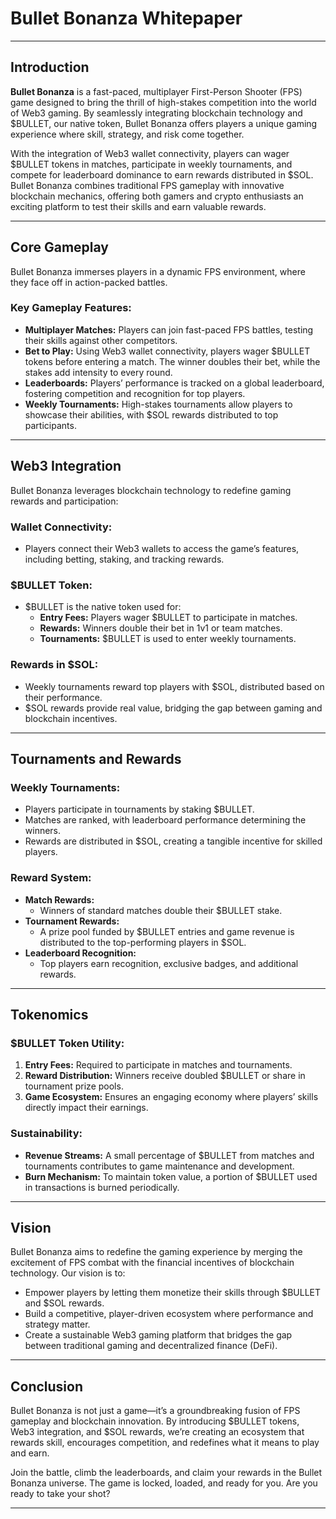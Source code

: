 
# **Bullet Bonanza Whitepaper**

---

## **Introduction**

**Bullet Bonanza** is a fast-paced, multiplayer First-Person Shooter (FPS) game designed to bring the thrill of high-stakes competition into the world of Web3 gaming. By seamlessly integrating blockchain technology and $BULLET, our native token, Bullet Bonanza offers players a unique gaming experience where skill, strategy, and risk come together.

With the integration of Web3 wallet connectivity, players can wager $BULLET tokens in matches, participate in weekly tournaments, and compete for leaderboard dominance to earn rewards distributed in $SOL. Bullet Bonanza combines traditional FPS gameplay with innovative blockchain mechanics, offering both gamers and crypto enthusiasts an exciting platform to test their skills and earn valuable rewards.

---

## **Core Gameplay**

Bullet Bonanza immerses players in a dynamic FPS environment, where they face off in action-packed battles. 

### **Key Gameplay Features:**
- **Multiplayer Matches:** Players can join fast-paced FPS battles, testing their skills against other competitors.
- **Bet to Play:** Using Web3 wallet connectivity, players wager $BULLET tokens before entering a match. The winner doubles their bet, while the stakes add intensity to every round.
- **Leaderboards:** Players’ performance is tracked on a global leaderboard, fostering competition and recognition for top players.
- **Weekly Tournaments:** High-stakes tournaments allow players to showcase their abilities, with $SOL rewards distributed to top participants.

---

## **Web3 Integration**

Bullet Bonanza leverages blockchain technology to redefine gaming rewards and participation:

### **Wallet Connectivity:**
- Players connect their Web3 wallets to access the game’s features, including betting, staking, and tracking rewards.

### **$BULLET Token:**
- $BULLET is the native token used for:
  - **Entry Fees:** Players wager $BULLET to participate in matches.
  - **Rewards:** Winners double their bet in 1v1 or team matches.
  - **Tournaments:** $BULLET is used to enter weekly tournaments.

### **Rewards in $SOL:**
- Weekly tournaments reward top players with $SOL, distributed based on their performance.
- $SOL rewards provide real value, bridging the gap between gaming and blockchain incentives.

---

## **Tournaments and Rewards**

### **Weekly Tournaments:**
- Players participate in tournaments by staking $BULLET.
- Matches are ranked, with leaderboard performance determining the winners.
- Rewards are distributed in $SOL, creating a tangible incentive for skilled players.

### **Reward System:**
- **Match Rewards:**
  - Winners of standard matches double their $BULLET stake.
- **Tournament Rewards:**
  - A prize pool funded by $BULLET entries and game revenue is distributed to the top-performing players in $SOL.
- **Leaderboard Recognition:**
  - Top players earn recognition, exclusive badges, and additional rewards.

---

## **Tokenomics**

### **$BULLET Token Utility:**
1. **Entry Fees:** Required to participate in matches and tournaments.
2. **Reward Distribution:** Winners receive doubled $BULLET or share in tournament prize pools.
3. **Game Ecosystem:** Ensures an engaging economy where players’ skills directly impact their earnings.

### **Sustainability:**
- **Revenue Streams:** A small percentage of $BULLET from matches and tournaments contributes to game maintenance and development.
- **Burn Mechanism:** To maintain token value, a portion of $BULLET used in transactions is burned periodically.

---

## **Vision**

Bullet Bonanza aims to redefine the gaming experience by merging the excitement of FPS combat with the financial incentives of blockchain technology. Our vision is to:
- Empower players by letting them monetize their skills through $BULLET and $SOL rewards.
- Build a competitive, player-driven ecosystem where performance and strategy matter.
- Create a sustainable Web3 gaming platform that bridges the gap between traditional gaming and decentralized finance (DeFi).

---

## **Conclusion**

Bullet Bonanza is not just a game—it’s a groundbreaking fusion of FPS gameplay and blockchain innovation. By introducing $BULLET tokens, Web3 integration, and $SOL rewards, we’re creating an ecosystem that rewards skill, encourages competition, and redefines what it means to play and earn. 

Join the battle, climb the leaderboards, and claim your rewards in the Bullet Bonanza universe. The game is locked, loaded, and ready for you. Are you ready to take your shot?

---
